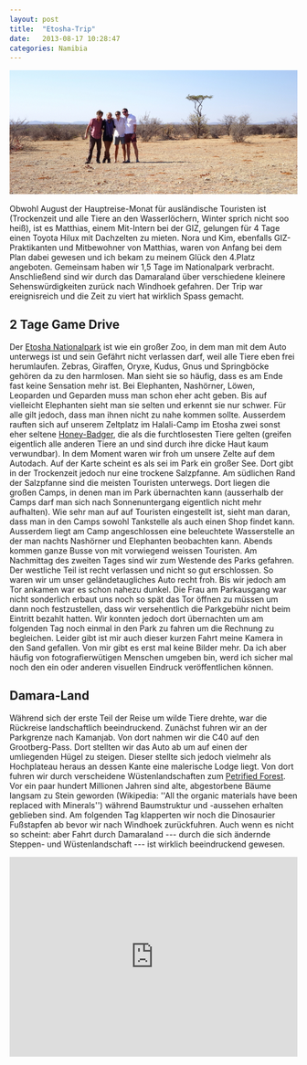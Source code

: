 ```yaml
---
layout: post
title:  "Etosha-Trip"
date:   2013-08-17 10:28:47
categories: Namibia
---
```


![Etosha-Crew](/pics/1308_Etosha/DSC00768.JPG)

Obwohl August der Hauptreise-Monat für ausländische Touristen ist (Trockenzeit und alle Tiere an den Wasserlöchern, Winter sprich nicht soo heiß), ist es Matthias, einem Mit-Intern bei der GIZ, gelungen für 4 Tage einen Toyota Hilux mit Dachzelten zu mieten. Nora und Kim, ebenfalls GIZ-Praktikanten und Mitbewohner von Matthias, waren von Anfang bei dem Plan dabei gewesen und ich bekam zu meinem Glück den 4.Platz angeboten. Gemeinsam haben wir 1,5 Tage im Nationalpark verbracht. Anschließend sind wir durch das Damaraland über verschiedene kleinere Sehenswürdigkeiten zurück nach Windhoek gefahren. Der Trip war ereignisreich und die Zeit zu viert hat wirklich Spass gemacht.

## 2 Tage Game Drive

Der [Etosha Nationalpark](http://de.wikipedia.org/wiki/Etosha-Nationalpark) ist wie ein großer Zoo, in dem man mit dem Auto unterwegs ist und sein Gefährt nicht verlassen darf, weil alle Tiere eben frei herumlaufen. Zebras, Giraffen, Oryxe, Kudus, Gnus und Springböcke gehören da zu den harmlosen. Man sieht sie so häufig, dass es am Ende fast keine Sensation mehr ist. Bei Elephanten, Nashörner, Löwen, Leoparden und Geparden muss man schon eher acht geben. Bis auf vielleicht Elephanten sieht man sie selten und erkennt sie nur schwer. Für alle gilt jedoch, dass man ihnen nicht zu nahe kommen sollte. 
Ausserdem rauften sich auf unserem Zeltplatz im Halali-Camp im Etosha zwei sonst eher seltene [Honey-Badger](http://de.wikipedia.org/wiki/Honigdachs), die als die furchtlosesten Tiere gelten (greifen eigentlich alle anderen Tiere an und sind durch ihre dicke Haut kaum verwundbar). In dem Moment waren wir froh um unsere Zelte auf dem Autodach.
Auf der Karte scheint es als sei im Park ein großer See. Dort gibt in der Trockenzeit jedoch nur eine trockene Salzpfanne. Am südlichen Rand der Salzpfanne sind die meisten Touristen unterwegs. Dort liegen die großen Camps, in denen man im Park übernachten kann (ausserhalb der Camps darf man sich nach Sonnenuntergang eigentlich nicht mehr aufhalten). Wie sehr man auf auf Touristen eingestellt ist, sieht man daran, dass man in den Camps sowohl Tankstelle als auch einen Shop findet kann. Ausserdem liegt am Camp angeschlossen eine beleuchtete Wasserstelle an der man nachts Nashörner und Elephanten beobachten kann. Abends kommen ganze Busse von mit vorwiegend weissen Touristen.
Am Nachmittag des zweiten Tages sind wir zum Westende des Parks gefahren. Der westliche Teil ist recht verlassen und nicht so gut erschlossen. So waren wir um unser geländetaugliches Auto recht froh. Bis wir jedoch am Tor ankamen war es schon nahezu dunkel. Die Frau am Parkausgang war nicht sonderlich erbaut uns noch so spät das Tor öffnen zu müssen um dann noch festzustellen, dass wir versehentlich die Parkgebühr nicht beim Eintritt bezahlt hatten. Wir konnten jedoch dort übernachten um am folgenden Tag noch einmal in den Park zu fahren um die Rechnung zu begleichen. 
Leider gibt ist mir auch dieser kurzen Fahrt meine Kamera in den Sand gefallen. Von mir gibt es erst mal keine Bilder mehr. Da ich aber häufig von fotografierwütigen Menschen umgeben bin, werd ich sicher mal noch den ein oder anderen visuellen Eindruck veröffentlichen können.

## Damara-Land

Während sich der erste Teil der Reise um wilde Tiere drehte, war die Rückreise landschaftlich beeindruckend. Zunächst fuhren wir an der Parkgrenze nach Kamanjab. Von dort nahmen wir die C40 auf den Grootberg-Pass. Dort stellten wir das Auto ab um auf einen der umliegenden Hügel zu steigen. Dieser stellte sich jedoch vielmehr als Hochplateau heraus an dessen Kante eine malerische Lodge liegt. Von dort fuhren wir durch verscheidene Wüstenlandschaften zum [Petrified Forest](http://en.wikipedia.org/wiki/Petrified_wood). Vor ein paar hundert Millionen Jahren sind alte, abgestorbene Bäume langsam zu Stein geworden (Wikipedia: ''All the organic materials have been replaced with Minerals'') während Baumstruktur und -aussehen erhalten geblieben sind. Am folgenden Tag klapperten wir noch die Dinosaurier Fußstapfen ab bevor wir nach Windhoek zurückfuhren. 
Auch wenn es nicht so scheint: aber Fahrt durch Damaraland --- durch die sich ändernde Steppen- und Wüstenlandschaft --- ist wirklich beeindruckend gewesen. 

<iframe width="100%" height="350" frameborder="0" scrolling="no" marginheight="0" marginwidth="0" src="https://maps.google.com.na/maps?f=d&amp;source=s_d&amp;saddr=Windhoek&amp;daddr=Outjo+to:-19.1832108,15.9187813+to:Halali,+Oshikoto+to:Dolomite+Camp,+Omusati+to:Kamanjab,+Kunene+to:Grootberg+Lodge,+Kunene+to:Khorixas,+Kunene+to:Kalkfeld,+Otjozondjupa+to:Windhoek&amp;geocode=FUjHp_4dcagEASntAQyzXBsLHDE7XUTMQEm45A%3BFacpzf4dYoD2ACmf8HqMzJeMGzF_XgT6O5Wkdg%3BFZZJ2_4dvebyACkX69XNrXONGzFcLw2fseKoDg%3BFb6P3f4d-Ub7ACmDbE5YuU2NGzHGg5RbZxCvFg%3BFTXr3f4d2trcACF27xDsoPmnyCnNggaN4SeOGzF27xDsoPmnyA%3BFd6P1P4d7HviAClLL0OBUmOOGzFyJD1IJEsuUQ%3BFTwZ0f4dk6fXACELG26qUmhAPylHSInKcAaPGzELG26qUmhAPw%3BFbU6yf4di1_kACmZJG4HlKuOGzGBCdiIv8naHw%3BFTJZwf4d8A33ACm1OVe1yyKLGzFGfZGhluhJQw%3BFUjHp_4dcagEASntAQyzXBsLHDE7XUTMQEm45A&amp;aq=&amp;sll=-20.753362,15.532417&amp;sspn=3.739035,5.817261&amp;hl=en&amp;dirflg=w&amp;mra=ls&amp;via=2&amp;ie=UTF8&amp;t=m&amp;ll=-20.753362,15.532417&amp;spn=3.614828,3.103727&amp;output=embed"></iframe><br />
